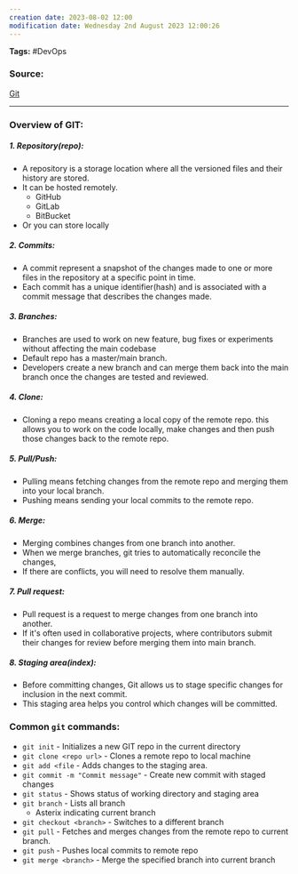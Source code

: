 ```yaml
---
creation date: 2023-08-02 12:00
modification date: Wednesday 2nd August 2023 12:00:26
---
```


**Tags:** #DevOps 

### Source:
[Git](https://chat.openai.com/share/8fed5082-9761-42b4-b662-064f819b11c4)

--------------------------------------

### Overview of GIT:

##### 1. Repository(repo):
 * A repository is a storage location where all the versioned files and their history are stored.
 * It can be hosted remotely.
	 * GitHub
	 * GitLab
	 * BitBucket
* Or you can store locally

##### 2. Commits:
 * A commit represent a snapshot of the changes made to one or more files in the repository at a specific point  in time.
 * Each commit has a unique identifier(hash) and is associated with a commit message that describes the changes made.

##### 3. Branches:
 * Branches are used to work on new feature, bug fixes or experiments without affecting the main codebase
 * Default repo has a master/main branch.
 * Developers create a new branch and can merge them back into the main branch once the changes are tested and reviewed.

##### 4. Clone:
 * Cloning a repo means creating a local copy of the remote repo. this allows you to work on the code locally, make changes and then push those changes back to the remote repo.

##### 5. Pull/Push:
 * Pulling means fetching changes from the remote repo and merging them into your local branch.
 * Pushing means sending your local commits to the remote repo.

##### 6. Merge:
 * Merging combines changes from one branch into another.
 * When we merge branches, git tries to automatically reconcile the changes,
 * If there are conflicts, you will need to resolve them manually.

##### 7. Pull request:
 * Pull request is a request to merge changes from one branch into another.
 * If it's often used in collaborative projects, where contributors submit their changes for review before merging them into main branch.

##### 8. Staging area(index):
 * Before committing changes, Git allows us to stage specific changes for inclusion in the next commit.
 * This staging area helps you control which changes will be committed.


### Common `git` commands:

* `git init` -  Initializes a new GIT repo in the current directory
* `git clone <repo url>` - Clones a remote repo to local machine
* `git add <file` - Adds changes to the staging area.
* `git commit -m "Commit message"` - Create new commit with staged changes
* `git status` - Shows status of working directory and staging area
* `git branch` - Lists all branch
	* Asterix indicating current branch
* `git checkout <branch>` -  Switches to a different branch
* `git pull` - Fetches and merges changes from the remote repo to current branch.
* `git push` - Pushes local commits to remote repo
* `git merge <branch>` -  Merge the specified branch into current branch

